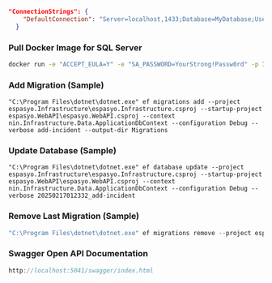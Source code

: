 ```json
"ConnectionStrings": {
    "DefaultConnection": "Server=localhost,1433;Database=MyDatabase;User Id=sa;Password=YourStrong!Passw0rd;TrustServerCertificate=True;"
  }

```

### Pull Docker Image for SQL Server
```bash
docker run -e "ACCEPT_EULA=Y" -e "SA_PASSWORD=YourStrong!Passw0rd" -p 1433:1433 --name sqlserver -d mcr.microsoft.com/mssql/server:latest

```

### Add Migration (Sample)
```
"C:\Program Files\dotnet\dotnet.exe" ef migrations add --project espasyo.Infrastructure\espasyo.Infrastructure.csproj --startup-project espasyo.WebAPI\espasyo.WebAPI.csproj --context nin.Infrastructure.Data.ApplicationDbContext --configuration Debug --verbose add-incident --output-dir Migrations
```

### Update Database (Sample)
```
"C:\Program Files\dotnet\dotnet.exe" ef database update --project espasyo.Infrastructure\espasyo.Infrastructure.csproj --startup-project espasyo.WebAPI\espasyo.WebAPI.csproj --context nin.Infrastructure.Data.ApplicationDbContext --configuration Debug --verbose 20250217012332_add-incident
```

### Remove Last Migration (Sample)
```js
"C:\Program Files\dotnet\dotnet.exe" ef migrations remove --project espasyo.Infrastructure\espasyo.Infrastructure.csproj --startup-project espasyo.WebAPI\espasyo.WebAPI.csproj --context nin.Infrastructure.Data.ApplicationDbContext --configuration Debug --verbose --force
```

### Swagger Open API Documentation
```js
http://localhost:5041/swagger/index.html
```